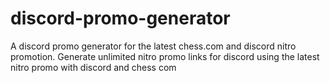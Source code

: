 # discord-promo-generator
A discord promo generator for the latest chess.com and discord nitro promotion. Generate unlimited nitro promo links for discord using the latest nitro promo with discord and chess com
